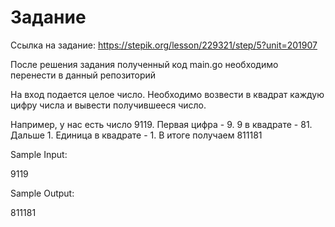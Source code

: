 # Задание

Ссылка на задание: https://stepik.org/lesson/229321/step/5?unit=201907

После решения задания полученный код main.go необходимо перенести в данный репозиторий



На вход подается целое число. Необходимо возвести в квадрат каждую цифру числа и вывести получившееся число. 

Например, у нас есть число 9119. Первая цифра - 9. 9 в квадрате - 81. Дальше 1. Единица в квадрате - 1. В итоге получаем 811181

Sample Input:

9119

Sample Output:

811181


